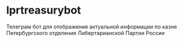 # lprtreasurybot
 Телеграм бот для отображения актуальной информации по казне Петербургского отделения Либертарианской Партии России
